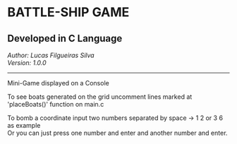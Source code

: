 # BATTLE-SHIP GAME
## Developed in C Language
*Author: Lucas Filgueiras Silva* \
*Version: 1.0.0*

---

Mini-Game displayed on a Console

To see boats generated on the grid uncomment lines marked at 'placeBoats()' function on main.c

To bomb a coordinate input two numbers separated by space -> 1 2 or 3 6 as example \
Or you can just press one number and enter and another number and enter.
